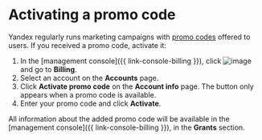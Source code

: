 # Activating a promo code

Yandex regularly runs marketing campaigns with [promo codes](../concepts/promo-code.md) offered to users. If you received a promo code, activate it:
1. In the [management console]({{ link-console-billing }}), click ![image](../../_assets/main-menu.svg) and go to **Billing**.
1. Select an account on the **Accounts** page.
1. Click **Activate promo code** on the **Account info** page. The button only appears when a promo code is available.
1. Enter your promo code and click **Activate**.

All information about the added promo code will be available in the [management console]({{ link-console-billing }}), in the **Grants** section.


